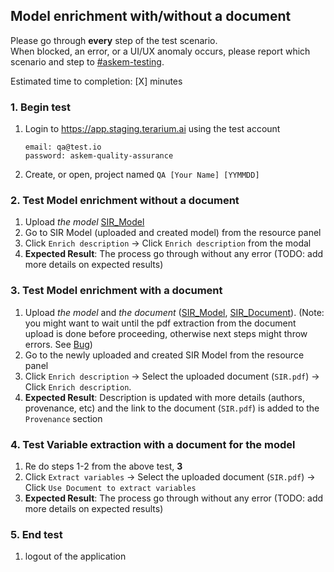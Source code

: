 ## Model enrichment with/without a document
Please go through __every__ step of the test scenario.\
When blocked, an error, or a UI/UX anomaly occurs, please report which scenario and step to [\#askem-testing](https://unchartedsoftware.slack.com/archives/C06FGLXB2CE).

Estimated time to completion: [X] minutes

### 1. Begin test 
1. Login to https://app.staging.terarium.ai using the test account
    ```
    email: qa@test.io
    password: askem-quality-assurance
    ```
2. Create, or open, project named `QA [Your Name] [YYMMDD]`

### 2. Test Model enrichment without a document
1. Upload _the model_ [SIR_Model](https://drive.google.com/file/d/1OwKCQTKSflTW4oAbdCQ8xGXeUYmbCryG/view?usp=drive_link)
2. Go to SIR Model (uploaded and created model) from the resource panel
3. Click `Enrich description` -> Click `Enrich description` from the modal
4. __Expected Result__: The process go through without any error (TODO: add more details on expected results)

### 3. Test Model enrichment with a document
1. Upload _the model_ and _the document_ ([SIR_Model](https://drive.google.com/file/d/1OwKCQTKSflTW4oAbdCQ8xGXeUYmbCryG/view?usp=drive_link), [SIR_Document](https://drive.google.com/file/d/1GYyRrxs2Nd8BsU0fGzYW8hJ8CulK5AIY/view?usp=drive_link)). (Note: you might want to wait until the pdf extraction from the document upload is done before proceeding, otherwise next steps might throw errors. See [Bug](https://github.com/DARPA-ASKEM/terarium/issues/3521))
2. Go to the newly uploaded and created SIR Model from the resource panel
3. Click `Enrich description` -> Select the uploaded document (`SIR.pdf`) -> Click `Enrich description`.
4. __Expected Result__: Description is updated with more details (authors, provenance, etc) and the link to the document (`SIR.pdf`) is added to the `Provenance` section

### 4. Test Variable extraction with a document for the model
1. Re do steps 1-2 from the above test, **3**
2. Click `Extract variables` -> Select the uploaded document (`SIR.pdf`) -> Click `Use Document to extract variables`
4. __Expected Result__: The process go through without any error (TODO: add more details on expected results)

### 5. End test
1. logout of the application 
